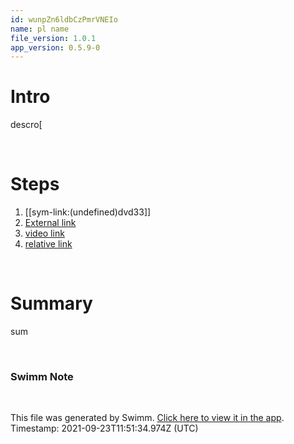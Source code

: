 ```yaml
---
id: wunpZn6ldbCzPmrVNEIo
name: pl name
file_version: 1.0.1
app_version: 0.5.9-0
---
```


# Intro 
 descro\[

<br/>

# Steps 
1. [[sym-link:(undefined)dvd33]] 
2. [External link](https://swimm.io) 
3. [video link](https://www.youtube.com/watch?v=DkGV5F4XnfQ) 
4. [relative link](/README.md) 


<br/>

# Summary 
 sum

<br/>

<!-- THIS IS AN AUTOGENERATED SECTION. DO NOT EDIT THIS SECTION DIRECTLY -->
### Swimm Note



<br/>

This file was generated by Swimm. [Click here to view it in the app](http://localhost:5000/#/repos/Z2l0aHViJTNBJTNBc3ItZXh0ZW5zaW9uJTNBJTNBZG91ZWs=/docs/wunpZn6ldbCzPmrVNEIo). Timestamp: 2021-09-23T11:51:34.974Z (UTC)